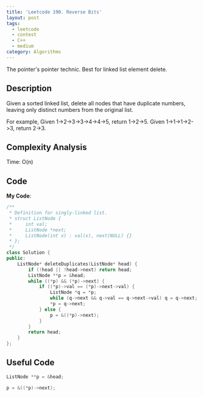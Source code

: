 ```yaml
---
title: 'Leetcode 190. Reverse Bits'
layout: post
tags:
  - leetcode
  - contest
  - C++
  - medium
category: Algorithms 
---
```


The pointer's pointer technic. Best for linked list element delete.

<!--more-->

## Description
Given a sorted linked list, delete all nodes that have duplicate numbers, leaving only distinct numbers from the original list.

For example,
Given 1->2->3->3->4->4->5, return 1->2->5.
Given 1->1->1->2->3, return 2->3.

## Complexity Analysis

Time: O(n)


## Code

**My Code**:

```cpp
/**
 * Definition for singly-linked list.
 * struct ListNode {
 *     int val;
 *     ListNode *next;
 *     ListNode(int x) : val(x), next(NULL) {}
 * };
 */
class Solution {
public:
    ListNode* deleteDuplicates(ListNode* head) {
        if (!head || !head->next) return head;
        ListNode **p = &head;
        while ((*p) && (*p)->next) {
            if ((*p)->val == (*p)->next->val) {
                ListNode *q = *p;
                while (q->next && q->val == q->next->val) q = q->next;
                *p = q->next;
            } else {
                p = &((*p)->next);
            }
        }
        return head;
    }
};
```

## Useful Code

```cpp
ListNode **p = &head;

p = &((*p)->next);
```